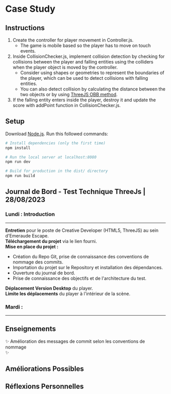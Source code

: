 # Case Study

## Instructions
1. Create the controller for player movement in Controller.js.
    - The game is mobile based so the player has to move on touch events.
2. Inside CollisionChecker.js, implement collision detection by checking for collisions between the player and falling entities using the colliders when the player object is moved by the controller.
    - Consider using shapes or geometries to represent the boundaries of the player, which can be used to detect collisions with falling entities.
    - You can also detect collision by calculating the distance between the two objects or by using [ThreeJS OBB method](https://threejs.org/examples/#webgl_math_obb).
3. If the falling entity enters inside the player, destroy it and update the score with addPoint function in CollisionChecker.js.  

## Setup
Download [Node.js](https://nodejs.org/en/download/).
Run this followed commands:

``` bash
# Install dependencies (only the first time)
npm install

# Run the local server at localhost:8080
npm run dev

# Build for production in the dist/ directory
npm run build
```

## Journal de Bord - Test Technique ThreeJs | 28/08/2023
### Lundi : Introduction
---
**Entretien** pour le poste de Creative Developer (HTML5, ThreeJS) au sein d'Emeraude Escape.  
**Téléchargement du projet** via le lien fourni.  
**Mise en place du projet :**

- Création du Repo Git, prise de connaissance des conventions de nommage des commits.
- Importation du projet sur le Repository et installation des dépendances.
- Ouverture du journal de bord.
- Prise de connaissance des objectifs et de l'architecture du test.
  
**Déplacement Version Desktop** du player.  
**Limite les déplacements** du player à l'intérieur de la scène.  

### Mardi :
---

## Enseignements
✨ Amélioration des messages de commit selon les conventions de nommage  
✨

## Améliorations Possibles


## Réflexions Personnelles

